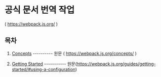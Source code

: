 

# 공식 문서 번역 작업 

( https://webpack.js.org/ )



## 목차

1. [Concepts](https://github.com/judaihyun/webpack-study/blob/master/documentation/concepts/Core%20Concepts.md) ---------- 원문 ( https://webpack.js.org/concepts/ ) 

2. [Getting Started](https://github.com/judaihyun/webpack-study/blob/master/documentation/getting%20started/Getting%20Started.md) ----------- 원문(https://webpack.js.org/guides/getting-started/#using-a-configuration)

